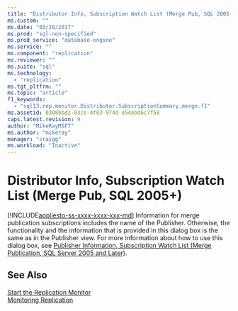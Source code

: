 ```yaml
---
title: "Distributor Info, Subscription Watch List (Merge Pub, SQL 2005+) | Microsoft Docs"
ms.custom: ""
ms.date: "03/20/2017"
ms.prod: "sql-non-specified"
ms.prod_service: "database-engine"
ms.service: ""
ms.component: "replication"
ms.reviewer: ""
ms.suite: "sql"
ms.technology: 
  - "replication"
ms.tgt_pltfrm: ""
ms.topic: "article"
f1_keywords: 
  - "sql13.rep.monitor.Distributor.SubscriptionSummary.merge.f1"
ms.assetid: 0308bbd2-03ce-4f03-974d-e54ebd6c7f58
caps.latest.revision: 9
author: "MikeRayMSFT"
ms.author: "mikeray"
manager: "craigg"
ms.workload: "Inactive"
---
```

# Distributor Info, Subscription Watch List (Merge Pub, SQL 2005+)
[!INCLUDE[appliesto-ss-xxxx-xxxx-xxx-md](../../includes/appliesto-ss-xxxx-xxxx-xxx-md.md)]
  Information for merge publication subscriptions includes the name of the Publisher. Otherwise, the functionality and the information that is provided in this dialog box is the same as in the Publisher view. For more information about how to use this dialog box, see [Publisher Information, Subscription Watch List &#40;Merge Publication, SQL Server 2005 and Later&#41;](../../relational-databases/replication/publisher-information-subscription-watch-list-merge-publication.md).  
  
## See Also  
 [Start the Replication Monitor](../../relational-databases/replication/monitor/start-the-replication-monitor.md)   
 [Monitoring Replication](../../relational-databases/replication/monitor/monitoring-replication-overview.md)  
  
  
